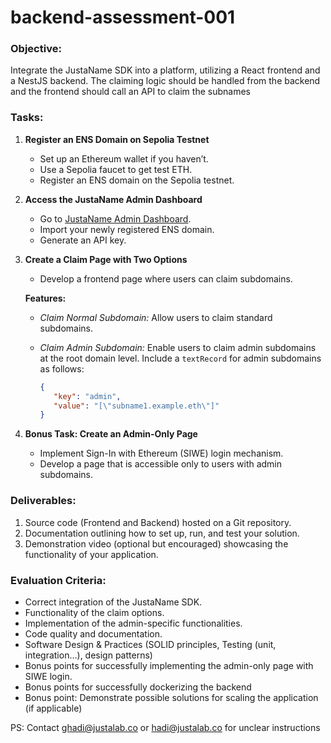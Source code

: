 # backend-assessment-001

### Objective:

Integrate the JustaName SDK into a platform, utilizing a React frontend and a NestJS backend. The claiming logic should be handled from the backend and the frontend should call an API to claim the subnames

### Tasks:

1. **Register an ENS Domain on Sepolia Testnet**
    - Set up an Ethereum wallet if you haven’t.
    - Use a Sepolia faucet to get test ETH.
    - Register an ENS domain on the Sepolia testnet.
2. **Access the JustaName Admin Dashboard**
    - Go to [JustaName Admin Dashboard](https://dashboard.justaname.id/).
    - Import your newly registered ENS domain.
    - Generate an API key.
3. **Create a Claim Page with Two Options**
    - Develop a frontend page where users can claim subdomains.
    
    **Features:**
    
    - *Claim Normal Subdomain:* Allow users to claim standard subdomains.
    - *Claim Admin Subdomain:* Enable users to claim admin subdomains at the root domain level. Include a `textRecord` for admin subdomains as follows:
        
        ```json
        {
           "key": "admin",
           "value": "[\"subname1.example.eth\"]"
        }
        ```
        
    
4. **Bonus Task: Create an Admin-Only Page**
    - Implement Sign-In with Ethereum (SIWE) login mechanism.
    - Develop a page that is accessible only to users with admin subdomains.

### Deliverables:

1. Source code (Frontend and Backend) hosted on a Git repository.
2. Documentation outlining how to set up, run, and test your solution.
3. Demonstration video (optional but encouraged) showcasing the functionality of your application.

### Evaluation Criteria:

- Correct integration of the JustaName SDK.
- Functionality of the claim options.
- Implementation of the admin-specific functionalities.
- Code quality and documentation.
- Software Design & Practices (SOLID principles, Testing (unit, integration…), design patterns)
- Bonus points for successfully implementing the admin-only page with SIWE login.
- Bonus points for successfully dockerizing the backend
- Bonus point: Demonstrate possible solutions for scaling the application (if applicable)

PS: Contact [ghadi@justalab.co](mailto:ghadi@justalab.co) or hadi@justalab.co for unclear instructions
